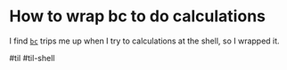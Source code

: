 # How to wrap bc to do calculations

I find [`bc`][] trips me up when I try to calculations at the shell, so I wrapped it.

[`bc`]: https://www.gnu.org/software/bc/

#til #til-shell